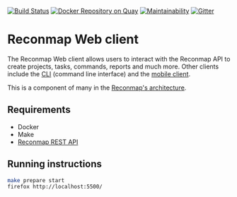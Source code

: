 
[![Build Status](https://travis-ci.com/reconmap/web-client.svg?branch=master)](https://travis-ci.com/github/Reconmap/web-client) [![Docker Repository on Quay](https://img.shields.io/badge/quay.io-latest-green "Docker Repository on Quay")](https://quay.io/repository/reconmap/web-client) [![Maintainability](https://api.codeclimate.com/v1/badges/c66c89d29be730d92085/maintainability)](https://codeclimate.com/github/Reconmap/web-client/maintainability) [![Gitter](https://badges.gitter.im/reconmap/community.svg)](https://gitter.im/reconmap/community?utm_source=badge&utm_medium=badge&utm_campaign=pr-badge)

# Reconmap Web client

The Reconmap Web client allows users to interact with the Reconmap API to create projects, tasks, commands, reports and much more. Other clients include the [CLI](https://github.com/reconmap/cli) (command line interface) and the [mobile client](https://github.com/reconmap/web-client). 

This is a component of many in the [Reconmap's architecture](https://reconmap.org/development/architecture.html).

## Requirements

- Docker
- Make
- [Reconmap REST API](https://github.com/reconmap/rest-api)

## Running instructions 

```sh
make prepare start
firefox http://localhost:5500/
```
